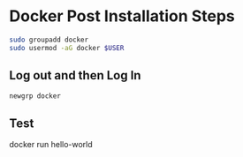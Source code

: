 # Docker Post Installation Steps

```bash 
sudo groupadd docker
sudo usermod -aG docker $USER
```
## Log out and then Log In

``` bash
newgrp docker 
```

## Test
docker run hello-world
